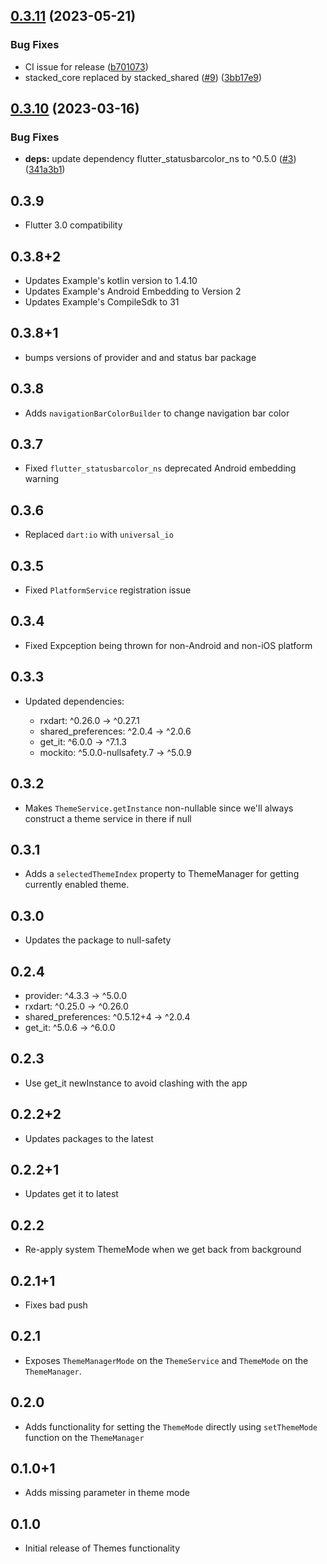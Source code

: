 ## [0.3.11](https://github.com/Stacked-Org/themes/compare/v0.3.10...v0.3.11) (2023-05-21)


### Bug Fixes

* CI issue for release ([b701073](https://github.com/Stacked-Org/themes/commit/b701073b0e20bbbdf66fb7149450504e21c7eafc))
* stacked_core replaced by stacked_shared ([#9](https://github.com/Stacked-Org/themes/issues/9)) ([3bb17e9](https://github.com/Stacked-Org/themes/commit/3bb17e91cbeae3a64043684777c4103ac3c77133))

## [0.3.10](https://github.com/Stacked-Org/themes/compare/v0.3.9...v0.3.10) (2023-03-16)


### Bug Fixes

* **deps:** update dependency flutter_statusbarcolor_ns to ^0.5.0 ([#3](https://github.com/Stacked-Org/themes/issues/3)) ([341a3b1](https://github.com/Stacked-Org/themes/commit/341a3b1d4067e4178f94a3b187ff524bf127521e))

## 0.3.9
- Flutter 3.0 compatibility 
  
## 0.3.8+2

- Updates Example's kotlin version to 1.4.10
- Updates Example's Android Embedding to Version 2
- Updates Example's CompileSdk to 31

## 0.3.8+1

- bumps versions of provider and and status bar package

## 0.3.8

- Adds `navigationBarColorBuilder` to change navigation bar color

## 0.3.7

- Fixed `flutter_statusbarcolor_ns` deprecated Android embedding warning

## 0.3.6

- Replaced `dart:io` with `universal_io`

## 0.3.5

- Fixed `PlatformService` registration issue

## 0.3.4

- Fixed Expception being thrown for non-Android and non-iOS platform

## 0.3.3

- Updated dependencies:

  - rxdart: ^0.26.0 -> ^0.27.1
  - shared_preferences: ^2.0.4 -> ^2.0.6
  - get_it: ^6.0.0 -> ^7.1.3
  - mockito: ^5.0.0-nullsafety.7 -> ^5.0.9

## 0.3.2

- Makes `ThemeService.getInstance` non-nullable since we'll always construct a theme service in there if null

## 0.3.1

- Adds a `selectedThemeIndex` property to ThemeManager for getting currently enabled theme.

## 0.3.0

- Updates the package to null-safety

## 0.2.4

- provider: ^4.3.3 -> ^5.0.0
- rxdart: ^0.25.0 -> ^0.26.0
- shared_preferences: ^0.5.12+4 -> ^2.0.4
- get_it: ^5.0.6 -> ^6.0.0

## 0.2.3

- Use get_it newInstance to avoid clashing with the app

## 0.2.2+2

- Updates packages to the latest

## 0.2.2+1

- Updates get it to latest

## 0.2.2

- Re-apply system ThemeMode when we get back from background

## 0.2.1+1

- Fixes bad push

## 0.2.1

- Exposes `ThemeManagerMode` on the `ThemeService` and `ThemeMode` on the `ThemeManager`.

## 0.2.0

- Adds functionality for setting the `ThemeMode` directly using `setThemeMode` function on the `ThemeManager`

## 0.1.0+1

- Adds missing parameter in theme mode

## 0.1.0

- Initial release of Themes functionality
